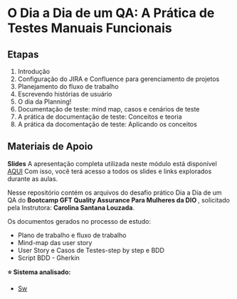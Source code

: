 # O Dia a Dia de um QA: A Prática de Testes Manuais Funcionais

## Etapas

1. Introdução
2. Configuração do JIRA e Confluence para gerenciamento de projetos
3. Planejamento do fluxo de trabalho
4. Escrevendo histórias de usuário
5. O dia da Planning!
6. Documentação de teste: mind map, casos e cenários de teste
7. A prática de documentação de teste: Conceitos e teoria
8. A prática da docomentação de teste: Aplicando os conceitos

## Materiais de Apoio
 
**Slides**
A apresentação completa utilizada neste módulo está disponível [AQUI](https://academiapme-my.sharepoint.com/:p:/g/personal/renato_dio_me/EZn3n5RAgFFJgz1SePsXsxkBivxcAhWx90n9jzvRKFnX2Q?e=019g8H)
Com isso, você terá acesso a todos os slides e links explorados durante as aulas.

<p align="left">
    Nesse repositório contém os arquivos do desafio prático Dia a Dia de um QA do <b>Bootcamp GFT Quality Assurance Para Mulheres da DIO </b>, solicitado pela Instrutora: <b>Carolina Santana Louzada</b>.</p>

Os documentos gerados no processo de estudo: 
  - Plano de trabalho e fluxo de trabalho</a>
  - Mind-map das user story </a>
  - User Story e Casos de Testes-step by step e BDD</a>
  - Script BDD - Gherkin</a>
  
<b> ⭐️ Sistema analisado:</b>
  
   - <a href="https://www.saucedemo.com/">Sw</a>
  